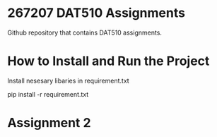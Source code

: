 # 267207 DAT510 Assignments 
Github repository that contains DAT510 assignments.

# How to Install and Run the Project
Install nesesary libaries in requirement.txt

pip install -r requirement.txt

# Assignment 2

